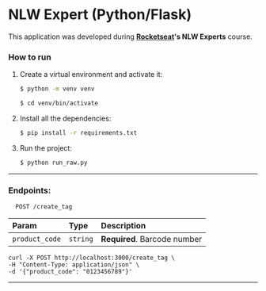# NLW Expert (Python/Flask)

This application was developed during **[Rocketseat](https://www.rocketseat.com.br/)'s NLW Experts** course.


### How to run
1. Create a virtual environment and activate it:
    ```bash
    $ python -m venv venv

    $ cd venv/bin/activate
    ```

1. Install all the dependencies:
    ```bash
    $ pip install -r requirements.txt
    ```

1. Run the project:
    ```bash
    $ python run_raw.py
    ``` 
---

### Endpoints:
```http
  POST /create_tag
```
|     Param   | Type       | Description                         |
| :---------- | :--------- | :---------------------------------- |
| `product_code` | `string` | **Required**. Barcode number       |

```curl
curl -X POST http://localhost:3000/create_tag \
-H "Content-Type: application/json" \
-d '{"product_code": "0123456789"}'
```
---

